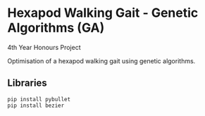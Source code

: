 # Hexapod Walking Gait - Genetic Algorithms (GA)

4th Year Honours Project

Optimisation of a hexapod walking gait using genetic algorithms.

## Libraries ##
```
pip install pybullet
pip install bezier
```
